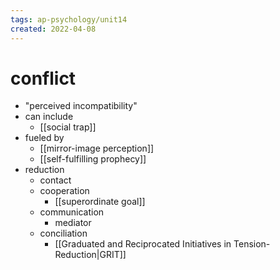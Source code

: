 ```yaml
---
tags: ap-psychology/unit14 
created: 2022-04-08
---
```


# conflict

- "perceived incompatibility"
- can include
	- [[social trap]]
- fueled by
	- [[mirror-image perception]]
	- [[self-fulfilling prophecy]]
- reduction
	- contact
	- cooperation
		- [[superordinate goal]]
	- communication
		- mediator
	- conciliation
		- [[Graduated and Reciprocated Initiatives in Tension-Reduction|GRIT]]

<!---->